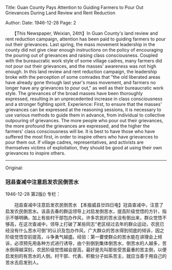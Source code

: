 Title: Guan County Pays Attention to Guiding Farmers to Pour Out Grievances During Land Review and Rent Reduction

Author:
Date: 1946-12-28
Page: 2

　　【This Newspaper, Weixian, 24th】In Guan County's land review and rent reduction campaign, attention has been paid to guiding farmers to pour out their grievances. Last spring, the mass movement leadership in the county did not give clear enough instructions on the policy of encouraging the pouring out of grievances and raising class consciousness. Coupled with the bureaucratic work style of some village cadres, many farmers did not pour out their grievances, and the masses' awareness was not high enough. In this land review and rent reduction campaign, the leadership broke with the perception of some comrades that "the old liberated areas have already gone through last year's mass movement, and farmers no longer have any grievances to pour out," as well as their bureaucratic work style. The grievances of the broad masses have been thoroughly expressed, resulting in an unprecedented increase in class consciousness and a stronger fighting spirit. Experience: First, to ensure that the masses' grievances can be expressed at the reasoning sessions, it is necessary to use various methods to guide them in advance, from individual to collective outpouring of grievances. The more people who pour out their grievances, the more profound the grievances are expressed, and the higher the farmers' class consciousness will be. It is best to have those who have suffered the most first, in order to inspire others who have grievances to pour them out. If village cadres, representatives, and activists are themselves victims of exploitation, they should be good at using their own grievances to inspire others.



<hr /> 

Original: 


### 冠县查减中注意启发农民倒苦水

1946-12-28
第2版()
专栏：

　　冠县查减中注意启发农民倒苦水
    【本报威县廿四日电】冠县查减中，注意了启发农民倒苦水。该县去春的群运领导上对启发倒苦水，提高阶级觉悟的方针，指示不够明确，加上有些村干部包办作风，许多农民的苦水没有倒出来，群众觉悟不够高，在这次查减中，领导上打破了某些同志“老区经过去年的群众运动，农民已经没有什么苦水可倒”的认识及包办作风，广大群众的苦水得到彻底的倾诉，因之阶级觉悟空前提高，斗争勇气越盛。经验：第一要使群众的苦水能在讲理会上倾诉，必须预先用各种方式进行诱导，由个别倒到集体倒苦水，倒苦水的人越多，苦水倒得越深刻，农民阶级觉悟越会提高，最好是先叫那些受苦最重的苦主倒，以便启发别的有苦水的人倒。村干部、代表、积极分子如系苦主，就应当善于用自己的苦水去启发别人。
